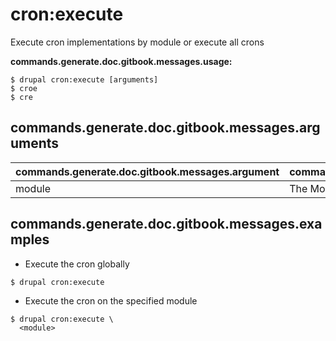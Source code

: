 # cron:execute
Execute cron implementations by module or execute all crons

**commands.generate.doc.gitbook.messages.usage:**
```
$ drupal cron:execute [arguments]
$ croe  
$ cre  
```

## commands.generate.doc.gitbook.messages.arguments
commands.generate.doc.gitbook.messages.argument | commands.generate.doc.gitbook.messages.details
---------|-------------
module | The Module name.

## commands.generate.doc.gitbook.messages.examples
* Execute the cron globally
```
$ drupal cron:execute

```
* Execute the cron on the specified module
```
$ drupal cron:execute \
  <module>

```
